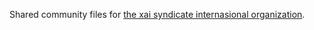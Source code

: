 Shared community files for [the xai syndicate internasional organization](https://xaisyndicate.co.id/).
